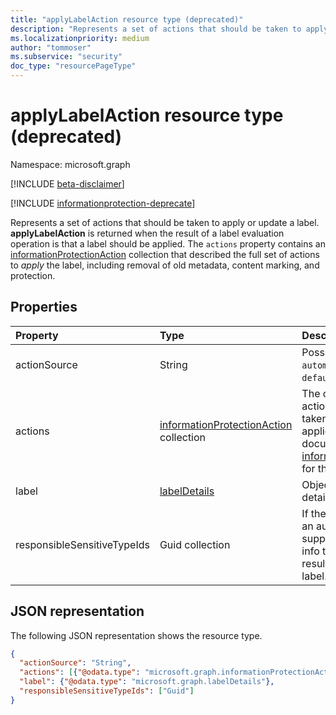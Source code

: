 ```yaml
---
title: "applyLabelAction resource type (deprecated)"
description: "Represents a set of actions that should be taken to apply or update a label. Deprecated."
ms.localizationpriority: medium
author: "tommoser"
ms.subservice: "security"
doc_type: "resourcePageType"
---
```


# applyLabelAction resource type (deprecated)

Namespace: microsoft.graph

[!INCLUDE [beta-disclaimer](../../includes/beta-disclaimer.md)]

[!INCLUDE [informationprotection-deprecate](../../includes/informationprotection-deprecate.md)]

Represents a set of actions that should be taken to apply or update a label. **applyLabelAction** is returned when the result of a label evaluation operation is that a label should be applied. The `actions` property contains an [informationProtectionAction](informationProtectionaction.md) collection that described the full set of actions to *apply* the label, including removal of old metadata, content marking, and protection.

## Properties

| Property                    | Type                                                                     | Description                                                                                                                                                                                       |
| :-------------------------- | :----------------------------------------------------------------------- | :------------------------------------------------------------------------------------------------------------------------------------------------------------------------------------------------ |
| actionSource                | String                                                                   | Possible values are: `manual`, `automatic`, `recommended`, `default`.                                                                                                                             |
| actions                     | [informationProtectionAction](informationprotectionaction.md) collection | The collection of specific actions that should be taken by the consuming application to label the document. See  [informationProtectionAction](informationprotectionaction.md) for the full list. |
| label                       | [labelDetails](labeldetails.md)                                          | Object that describes the details of the label to apply.                                                                                                                                          |
| responsibleSensitiveTypeIds | Guid collection                                                          | If the label was the result of an automatic classification, supply the list of sensitive info type GUIDs that resulted in the returned label.                                                     |
## JSON representation

The following JSON representation shows the resource type.

<!-- {
  "blockType": "resource",
  "optionalProperties": [

  ],
  "@odata.type": "microsoft.graph.applyLabelAction",
  "baseType": "microsoft.graph.informationProtectionAction"
}-->

```json
{
  "actionSource": "String",
  "actions": [{"@odata.type": "microsoft.graph.informationProtectionAction"}],
  "label": {"@odata.type": "microsoft.graph.labelDetails"},
  "responsibleSensitiveTypeIds": ["Guid"]
}
```

<!-- uuid: 16cd6b66-4b1a-43a1-adaf-3a886856ed98
2019-02-04 14:57:30 UTC -->
<!-- {
  "type": "#page.annotation",
  "description": "applyLabelAction resource",
  "keywords": "",
  "section": "documentation",
  "tocPath": ""
}-->

